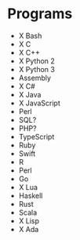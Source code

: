 # Programs

-   X Bash
-   X C
-   X C++
-   X Python 2
-   X Python 3
-   Assembly
-   X C#
-   X Java
-   X JavaScript
-   Perl
-   SQL?
-   PHP?
-   TypeScript
-   Ruby
-   Swift
-   R
-   Perl
-   Go
-   X Lua
-   Haskell
-   Rust
-   Scala
-   X Lisp
-   X Ada
